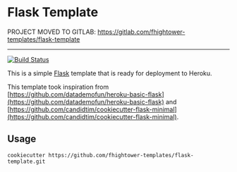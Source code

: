 # Flask Template

PROJECT MOVED TO GITLAB: https://gitlab.com/fhightower-templates/flask-template

---

[![Build Status](https://travis-ci.org/fhightower-templates/flask-template.svg?branch=master)](https://travis-ci.org/fhightower-templates/flask-template)

This is a simple [Flask](http://flask.pocoo.org) template that is ready for deployment to Heroku.

This template took inspiration from [https://github.com/datademofun/heroku-basic-flask](https://github.com/datademofun/heroku-basic-flask) and [https://github.com/candidtim/cookiecutter-flask-minimal](https://github.com/candidtim/cookiecutter-flask-minimal).

## Usage

```
cookiecutter https://github.com/fhightower-templates/flask-template.git
```
